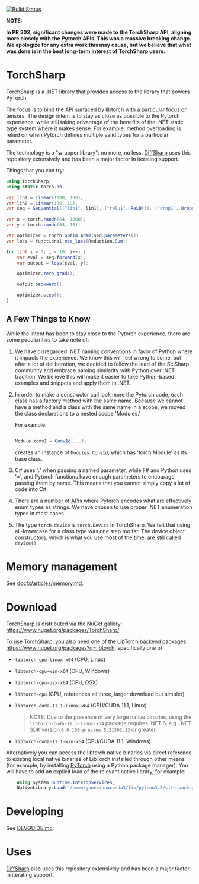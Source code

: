 [![Build Status](https://donsyme.visualstudio.com/TorchSharp/_apis/build/status/xamarin.TorchSharp?branchName=master)](https://donsyme.visualstudio.com/TorchSharp/_build/latest?definitionId=1&branchName=master)

__NOTE:__ 

__In PR 302, significant changes were made to the TorchSharp API, aligning more closely with the Pytorch APIs. This was a massive breaking change. We apologize for any extra work this may cause, but we believe that what was done is in the best long-term interest of TorchSharp users.__

# TorchSharp

TorchSharp is a .NET library that provides access to the library that powers
PyTorch.  

The focus is to bind the API surfaced by libtorch with a particular focus on tensors. The design intent is to stay as close as possible to the Pytorch experience, while still taking advantage of the benefits of the .NET static type system where it makes sense. For example: method overloading is relied on when Pytorch defines multiple valid types for a particular parameter.

The technology is a "wrapper library": no more, no less. [DiffSharp](https://github.com/DiffSharp/DiffSharp/) uses this
repository extensively and has been a major factor in iterating support.

Things that you can try:

```csharp
using TorchSharp;
using static torch.nn;

var lin1 = Linear(1000, 100);
var lin2 = Linear(100, 10);
var seq = Sequential(("lin1", lin1), ("relu1", ReLU()), ("drop1", Dropout(0.1)), ("lin2", lin2));

var x = torch.randn(64, 1000);
var y = torch.randn(64, 10);

var optimizer = torch.optim.Adam(seq.parameters());
var loss = functional.mse_loss(Reduction.Sum);

for (int i = 0; i < 10; i++) {
    var eval = seq.forward(x);
    var output = loss(eval, y);

    optimizer.zero_grad();

    output.backward();

    optimizer.step();
}
```

## A Few Things to Know

While the intent has been to stay close to the Pytorch experience, there are some peculiarities to take note of:

1. We have disregarded .NET naming conventions in favor of Python where it impacts the experience. We know this will feel wrong to some, but after a lot of deliberation, we decided to follow the lead of the SciSharp community and embrace naming similarity with Python over .NET tradition. We believe this will make it easier to take Python-based examples and snippets and apply them in .NET.

2. In order to make a constructor call look more the Pytorch code, each class has a factory method with the same name. Because we cannot have a method and a class with the same name in a scope, we moved the class declarations to a nested scope 'Modules.'

    For example:

    ```csharp

    Module conv1 = Conv1d(...);

    ```
    creates an instance of `Modules.Conv1d`, which has 'torch.Module' as its base class.

3. C# uses ':' when passing a named parameter, while F# and Python uses '=', and Pytorch functions have enough parameters to encourage passing them by name. This means that you cannot simply copy a lot of code into C#.

4. There are a number of APIs where Pytorch encodes what are effectively enum types as strings. We have chosen to use proper .NET enumeration types in most cases.

5. The type `torch.device` is `torch.Device` in TorchSharp. We felt that using all-lowercase for a class type was one step too far. The device object constructors, which is what you use most of the time, are still called `device()`


# Memory management

See [docfx/articles/memory.md](docfx/articles/memory.md).

# Download

TorchSharp is distributed via the NuGet gallery: https://www.nuget.org/packages/TorchSharp/

To use TorchSharp, you also need one of the LibTorch backend packages: https://www.nuget.org/packages?q=libtorch, specifically one of

* `libtorch-cpu-linux-x64` (CPU, Linux)

* `libtorch-cpu-win-x64` (CPU, Windows)

* `libtorch-cpu-osx-x64` (CPU, OSX)

* `libtorch-cpu` (CPU, references all three, larger download but simpler)

* `libtorch-cuda-11.1-linux-x64` (CPU/CUDA 11.1, Linux)

  > NOTE: Due to the presence of very large native binaries, using the `libtorch-cuda-11.1-linux-x64` package requires
  > .NET 6, e.g. .NET SDK version `6.0.100-preview.5.21302.13` or greater.

* `libtorch-cuda-11.1-win-x64` (CPU/CUDA 11.1, Windows)

Alternatively you can access the libtorch native binaries via direct reference to existing local native
binaries of LibTorch installed through other means (for example, by installing [PyTorch](https://pytorch.org/) using a Python package manager). You will have to add an explicit load of the relevant native library, for example:

```csharp
    using System.Runtime.InteropServices;
    NativeLibrary.Load("/home/gunes/anaconda3/lib/python3.8/site-packages/torch/lib/libtorch.so")
```

# Developing

See [DEVGUIDE.md](DEVGUIDE.md).

# Uses

[DiffSharp](https://github.com/DiffSharp/DiffSharp/) also uses this
repository extensively and has been a major factor in iterating support.
